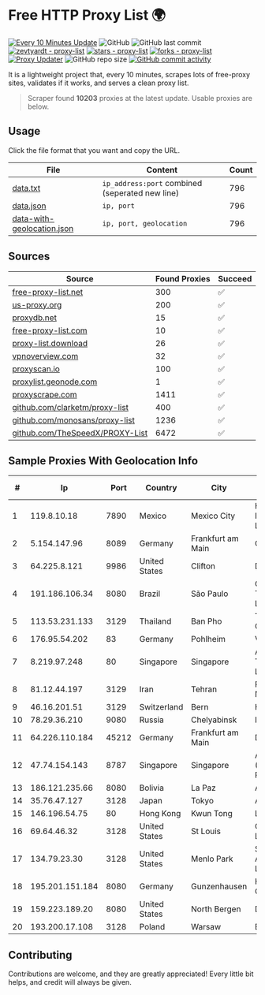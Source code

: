 
# Free HTTP Proxy List 🌍

[![Every 10 Minutes Update](https://github.com/mertguvencli/http-proxy-list/actions/workflows/main.yml/badge.svg?branch=main)](https://github.com/mertguvencli/http-proxy-list/actions/workflows/main.yml)
![GitHub](https://img.shields.io/github/license/mertguvencli/http-proxy-list)
![GitHub last commit](https://img.shields.io/github/last-commit/mertguvencli/http-proxy-list)
[![zevtyardt - proxy-list](https://img.shields.io/static/v1?label=zevtyardt&message=proxy-list&color=blue&logo=github)](https://github.com/zevtyardt/proxy-list "Go to GitHub repo")
[![stars - proxy-list](https://img.shields.io/github/stars/zevtyardt/proxy-list?style=social)](https://github.com/zevtyardt/proxy-list)
[![forks - proxy-list](https://img.shields.io/github/forks/zevtyardt/proxy-list?style=social)](https://github.com/zevtyardt/proxy-list)
[![Proxy Updater](https://github.com/zevtyardt/proxy-list/workflows/Proxy%20Updater/badge.svg)](https://github.com/zevtyardt/proxy-list/actions?query=workflow:"Proxy+Updater")
![GitHub repo size](https://img.shields.io/github/repo-size/zevtyardt/proxy-list)
[![GitHub commit activity](https://img.shields.io/github/commit-activity/m/zevtyardt/proxy-list?logo=commits)](https://github.com/zevtyardt/proxy-list/commits/main)

It is a lightweight project that, every 10 minutes, scrapes lots of free-proxy sites, validates if it works, and serves a clean proxy list.

> Scraper found **10203** proxies at the latest update. Usable proxies are below.

## Usage

Click the file format that you want and copy the URL.

|File|Content|Count|
|----|-------|-----|
|[data.txt](https://raw.githubusercontent.com/mertguvencli/http-proxy-list/main/proxy-list/data.txt)|`ip_address:port` combined (seperated new line)|796|
|[data.json](https://raw.githubusercontent.com/mertguvencli/http-proxy-list/main/proxy-list/data.json)|`ip, port`|796|
|[data-with-geolocation.json](https://raw.githubusercontent.com/mertguvencli/http-proxy-list/main/proxy-list/data-with-geolocation.json)|`ip, port, geolocation`|796|

## Sources

|Source|Found Proxies|Succeed|
|------|-------------|-------|
|[free-proxy-list.net](https://free-proxy-list.net)|300|✅|
|[us-proxy.org](https://www.us-proxy.org)|200|✅|
|[proxydb.net](http://proxydb.net)|15|✅|
|[free-proxy-list.com](https://free-proxy-list.com/?page=&port=&type%5B%5D=http&type%5B%5D=https&up_time=0&search=Search)|10|✅|
|[proxy-list.download](https://www.proxy-list.download/HTTP)|26|✅|
|[vpnoverview.com](https://vpnoverview.com/privacy/anonymous-browsing/free-proxy-servers)|32|✅|
|[proxyscan.io](https://www.proxyscan.io)|100|✅|
|[proxylist.geonode.com](https://proxylist.geonode.com/api/proxy-list?limit=300&page=1&sort_by=lastChecked&sort_type=desc&protocols=http,https)|1|✅|
|[proxyscrape.com](https://api.proxyscrape.com/v2/?request=displayproxies&protocol=http&timeout=10000&country=all&ssl=all&anonymity=all)|1411|✅|
|[github.com/clarketm/proxy-list](https://raw.githubusercontent.com/clarketm/proxy-list/master/proxy-list-raw.txt)|400|✅|
|[github.com/monosans/proxy-list](https://raw.githubusercontent.com/monosans/proxy-list/main/proxies/http.txt)|1236|✅|
|[github.com/TheSpeedX/PROXY-List](https://raw.githubusercontent.com/TheSpeedX/PROXY-List/master/http.txt)|6472|✅|


## Sample Proxies With Geolocation Info

|#|Ip|Port|Country|City|Internet Service Provider|
|-|--|----|-------|----|-------------------------|
|1|119.8.10.18|7890|Mexico|Mexico City|Huawei International Pte. LTD|
|2|5.154.147.96|8089|Germany|Frankfurt am Main|CTE|
|3|64.225.8.121|9986|United States|Clifton|DigitalOcean, LLC|
|4|191.186.106.34|8080|Brazil|São Paulo|Claro NXT Telecomunicacoes Ltda|
|5|113.53.231.133|3129|Thailand|Ban Pho|TOT Public Company Limited|
|6|176.95.54.202|83|Germany|Pohlheim|Vodafone GmbH|
|7|8.219.97.248|80|Singapore|Singapore|Alibaba (US) Technology Co., Ltd.|
|8|81.12.44.197|3129|Iran|Tehran|RESPINA Networks|
|9|46.16.201.51|3129|Switzerland|Bern|Hosteur SA|
|10|78.29.36.210|9080|Russia|Chelyabinsk|Intersvyaz-2 JSC|
|11|64.226.110.184|45212|Germany|Frankfurt am Main|DigitalOcean, LLC|
|12|47.74.154.143|8787|Singapore|Singapore|Alibaba Cloud (Singapore) Private Limited|
|13|186.121.235.66|8080|Bolivia|La Paz|AXS Bolivia S. A.|
|14|35.76.47.127|3128|Japan|Tokyo|Amazon.com, Inc.|
|15|146.196.54.75|80|Hong Kong|Kwun Tong|Layerstack Limited|
|16|69.64.46.32|3128|United States|St Louis|GoDaddy.com, LLC|
|17|134.79.23.30|3128|United States|Menlo Park|SLAC National Accelerator Laboratory|
|18|195.201.151.184|8080|Germany|Gunzenhausen|Hetzner Online GmbH|
|19|159.223.189.20|8080|United States|North Bergen|DigitalOcean, LLC|
|20|193.200.17.108|3128|Poland|Warsaw|BlueVPS OU|



## Contributing

Contributions are welcome, and they are greatly appreciated! Every
little bit helps, and credit will always be given.

